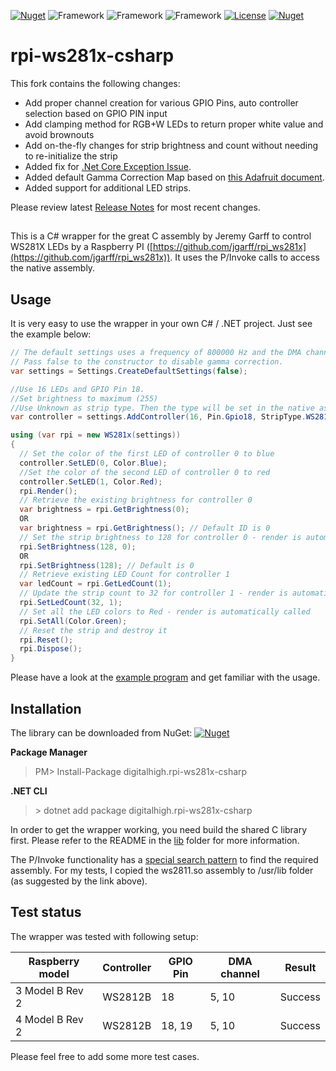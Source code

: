[![Nuget](https://img.shields.io/nuget/v/digitalhigh.rpi-ws281x-csharp.svg?label=version&style=popout)](ReleaseNotes.md)
![Framework](https://img.shields.io/static/v1.svg?label=.NET&nbsp;Standard&message=v2.0&color=blue)
![Framework](https://img.shields.io/static/v1.svg?label=.NET&nbsp;Standard&message=v2.1&color=blue)
![Framework](https://img.shields.io/static/v1.svg?label=.NET&message=v5.0&color=blue)
[![License](https://img.shields.io/badge/License-BSD%202--Clause-orange.svg)](https://opensource.org/licenses/BSD-2-Clause)
[![Nuget](https://img.shields.io/nuget/dt/digitalhigh.rpi-ws281x-csharp.svg?color=brightgreen&style=popout)](https://www.nuget.org/packages/digitalhigh.rpi-ws281x-csharp/)

# rpi-ws281x-csharp
This fork contains the following changes:
* Add proper channel creation for various GPIO Pins, auto controller selection based on GPIO PIN input
* Add clamping method for RGB+W LEDs to return proper white value and avoid brownouts
* Add on-the-fly changes for strip brightness and count without needing to re-initialize the strip
* Added fix for [.Net Core Exception Issue](https://github.com/rpi-ws281x/rpi-ws281x-csharp/issues/2).
* Added default Gamma Correction Map based on [this Adafruit document](https://learn.adafruit.com/led-tricks-gamma-correction/the-issue).
* Added support for additional LED strips.



Please review latest [Release Notes](ReleaseNotes.md) for most recent changes.
##

This is a C# wrapper for the great C assembly by Jeremy Garff to control WS281X LEDs by a Raspberry PI ([https://github.com/jgarff/rpi_ws281x](https://github.com/jgarff/rpi_ws281x)).
It uses the P/Invoke calls to access the native assembly.

## Usage
It is very easy to use the wrapper in your own C# / .NET project.
Just see the example below:

```csharp
// The default settings uses a frequency of 800000 Hz and the DMA channel 10, and enables gamma correction.
// Pass false to the constructor to disable gamma correction.
var settings = Settings.CreateDefaultSettings(false);

//Use 16 LEDs and GPIO Pin 18.
//Set brightness to maximum (255)
//Use Unknown as strip type. Then the type will be set in the native assembly.
var controller = settings.AddController(16, Pin.Gpio18, StripType.WS2812_STRIP, ControllerType.PWM0, 255, false)

using (var rpi = new WS281x(settings))
{
  // Set the color of the first LED of controller 0 to blue
  controller.SetLED(0, Color.Blue);
  //Set the color of the second LED of controller 0 to red
  controller.SetLED(1, Color.Red);
  rpi.Render();
  // Retrieve the existing brightness for controller 0
  var brightness = rpi.GetBrightness(0);
  OR
  var brightness = rpi.GetBrightness(); // Default ID is 0
  // Set the strip brightness to 128 for controller 0 - render is automatically called
  rpi.SetBrightness(128, 0);
  OR
  rpi.SetBrightness(128); // Default is 0
  // Retrieve existing LED Count for controller 1
  var ledCount = rpi.GetLedCount(1);
  // Update the strip count to 32 for controller 1 - render is automatically called
  rpi.SetLedCount(32, 1);
  // Set all the LED colors to Red - render is automatically called
  rpi.SetAll(Color.Green);
  // Reset the strip and destroy it
  rpi.Reset();
  rpi.Dispose();
}
```
Please have a look at the [example program](src/CoreTestApp/Program.cs) and get familiar with the usage.

## Installation
The library can be downloaded from NuGet: [![Nuget](https://img.shields.io/nuget/v/digitalhigh.rpi-ws281x-csharp.svg?style=popout)](https://www.nuget.org/packages/digitalhigh.rpi-ws281x-csharp)

**Package Manager**
> PM\> Install-Package digitalhigh.rpi-ws281x-csharp

**.NET CLI** 
> \> dotnet add package digitalhigh.rpi-ws281x-csharp


In order to get the wrapper working, you need build the shared C library first.  Please refer to the 
README in the [lib](lib) folder for more information.

The P/Invoke functionality has a [special search pattern](http://www.mono-project.com/docs/advanced/pinvoke/#library-handling) to find the required assembly.
For my tests, I copied the ws2811.so assembly to /usr/lib folder (as suggested by the link above).

## Test status
The wrapper was tested with following setup:

| Raspberry model   | Controller | GPIO Pin | DMA channel | Result |
|-------------------|------------|----------|-------------|--------|
| 3 Model B Rev 2   | WS2812B    | 18       | 5, 10       | Success|
| 4 Model B Rev 2   | WS2812B    | 18, 19   | 5, 10       | Success|

Please feel free to add some more test cases.
